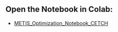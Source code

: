 ## Open the Notebook in Colab:
* [METIS_Optimization_Notebook_CETCH](https://colab.research.google.com/github/amirpandi/METIS/blob/main/Examples/CETCH/Code/METIS_Optimization_Notebook_CETCH.ipynb)